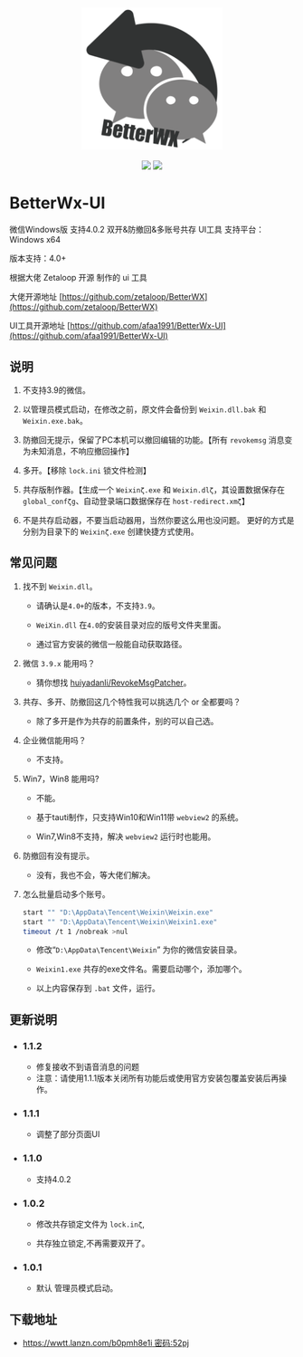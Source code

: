 
<h3 align="center"><img src="https://raw.githubusercontent.com/afaa1991/BetterWx-UI/refs/heads/1.1.2/src-tauri/icons/128x128@2x.png" width="250px"></h3>

<p align="center">
  <img src="https://img.shields.io/badge/Platform-Windows-green">
  <img src="https://img.shields.io/github/stars/afaa1991/BetterWx-UI">
</p>


# BetterWx-UI

微信Windows版 支持4.0.2 双开&防撤回&多账号共存 UI工具
支持平台：Windows x64

版本支持：4.0+

根据大佬 Zetaloop 开源 制作的 ui 工具

大佬开源地址 [https://github.com/zetaloop/BetterWX](https://github.com/zetaloop/BetterWX)

UI工具开源地址 [https://github.com/afaa1991/BetterWx-UI](https://github.com/afaa1991/BetterWx-UI)


## 说明

1.  不支持3.9的微信。

2.  以管理员模式启动，在修改之前，原文件会备份到 `Weixin.dll.bak` 和 `Weixin.exe.bak`。

3.  防撤回无提示，保留了PC本机可以撤回编辑的功能。【所有 `revokemsg` 消息变为未知消息，不响应撤回操作】

4.  多开。【移除 `lock.ini` 锁文件检测】

5. 共存版制作器。【生成一个 `Weixinζ.exe` 和 `Weixin.dlζ`，其设置数据保存在 `global_confζg`、自动登录端口数据保存在 `host-redirect.xmζ`】

6. 不是共存启动器，不要当启动器用，当然你要这么用也没问题。 更好的方式是分别为目录下的 `Weixinζ.exe` 创建快捷方式使用。

## 常见问题

1. 找不到 `Weixin.dll`。

   - 请确认是`4.0+`的版本，不支持`3.9`。

   - `WeiXin.dll` 在`4.0`的安装目录对应的版号文件夹里面。

   - 通过官方安装的微信一般能自动获取路径。

2. 微信 `3.9.x` 能用吗？
   - 猜你想找 [huiyadanli/RevokeMsgPatcher](https://github.com/huiyadanli/RevokeMsgPatcher/)。

3. 共存、多开、防撤回这几个特性我可以挑选几个 or 全都要吗？
   - 除了多开是作为共存的前置条件，别的可以自己选。

4. 企业微信能用吗？
   - 不支持。

5. Win7，Win8 能用吗?

   - 不能。    

   - 基于tauti制作，只支持Win10和Win11带 `webview2` 的系统。

   - Win7,Win8不支持，解决 `webview2` 运行时也能用。

5. 防撤回有没有提示。
   - 没有，我也不会，等大佬们解决。

6. 怎么批量启动多个账号。

    ```bash
    start "" "D:\AppData\Tencent\Weixin\Weixin.exe"
    start "" "D:\AppData\Tencent\Weixin\Weixin1.exe"
    timeout /t 1 /nobreak >nul
    ```
    - 修改“`D:\AppData\Tencent\Weixin`” 为你的微信安装目录。

    - `Weixin1.exe` 共存的exe文件名。需要启动哪个，添加哪个。

    -  以上内容保存到 `.bat` 文件，运行。


## 更新说明

 - ### 1.1.2

   - 修复接收不到语音消息的问题
   - 注意：请使用1.1.1版本关闭所有功能后或使用官方安装包覆盖安装后再操作。

 - ### 1.1.1

   - 调整了部分页面UI


 - ### 1.1.0

   - 支持4.0.2

 
- ### 1.0.2


    - 修改共存锁定文件为 `lock.inζ`,


    - 共存独立锁定,不再需要双开了。 


- ### 1.0.1


    - 默认 管理员模式启动。 


## 下载地址
 - [https://wwtt.lanzn.com/b0pmh8e1i 密码:52pj](https://wwtt.lanzn.com/b0pmh8e1i)

